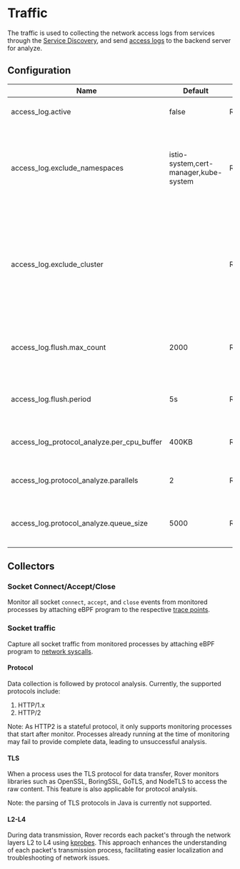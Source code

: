 # Traffic

The traffic is used to collecting the network access logs from services through the [Service Discovery](service-discovery.md),
and send [access logs](https://github.com/apache/skywalking-data-collect-protocol/blob/master/ebpf/accesslog.proto) to the backend server for analyze.

## Configuration

| Name                                       | Default                               | Environment Key                                  | Description                                                                                                    |
|--------------------------------------------|---------------------------------------|--------------------------------------------------|----------------------------------------------------------------------------------------------------------------|
| access_log.active                          | false                                 | ROVER_ACCESS_LOG_ACTIVE                          | Is active the access log monitoring.                                                                           |
| access_log.exclude_namespaces              | istio-system,cert-manager,kube-system | ROVER_ACCESS_LOG_EXCLUDE_NAMESPACES              | Exclude processes in the specified Kubernetes namespace. Multiple namespaces split by ","                      |
| access_log.exclude_cluster                 |                                       | ROVER_ACCESS_LOG_EXCLUDE_CLUSTER                 | Exclude processes in the specified cluster which defined in the process module. Multiple clusters split by "," |
| access_log.flush.max_count                 | 2000                                  | ROVER_ACCESS_LOG_FLUSH_MAX_COUNT                 | The max count of the access log when flush to the backend.                                                     |
| access_log.flush.period                    | 5s                                    | ROVER_ACCESS_LOG_FLUSH_PERIOD                    | The period of flush access log to the backend.                                                                 |
| access_log_protocol_analyze.per_cpu_buffer | 400KB                                 | ROVER_ACCESS_LOG_PROTOCOL_ANALYZE_PER_CPU_BUFFER | The size of socket data buffer on each CPU.                                                                    |
| access_log.protocol_analyze.parallels      | 2                                     | ROVER_ACCESS_LOG_PROTOCOL_ANALYZE_PARALLELS      | The count of parallel protocol analyzer.                                                                       |
| access_log.protocol_analyze.queue_size     | 5000                                  | ROVER_ACCESS_LOG_PROTOCOL_ANALYZE_QUEUE_SIZE     | The size of per paralleled analyze queue.                                                                      |


## Collectors

### Socket Connect/Accept/Close

Monitor all socket `connect`, `accept`, and `close` events from monitored processes by attaching eBPF program to the respective [trace points](https://docs.kernel.org/trace/tracepoints.html).

### Socket traffic

Capture all socket traffic from monitored processes by attaching eBPF program to [network syscalls](https://linasm.sourceforge.net/docs/syscalls/network.php). 

#### Protocol

Data collection is followed by protocol analysis. Currently, the supported protocols include:

1. HTTP/1.x
2. HTTP/2

Note: As HTTP2 is a stateful protocol, it only supports monitoring processes that start after monitor. Processes already running at the time of monitoring may fail to provide complete data, leading to unsuccessful analysis.

#### TLS

When a process uses the TLS protocol for data transfer, Rover monitors libraries such as OpenSSL, BoringSSL, GoTLS, and NodeTLS to access the raw content. 
This feature is also applicable for protocol analysis. 

Note: the parsing of TLS protocols in Java is currently not supported.

#### L2-L4

During data transmission, Rover records each packet's through the network layers L2 to L4 using [kprobes](https://docs.kernel.org/trace/kprobes.html). 
This approach enhances the understanding of each packet's transmission process, facilitating easier localization and troubleshooting of network issues.
